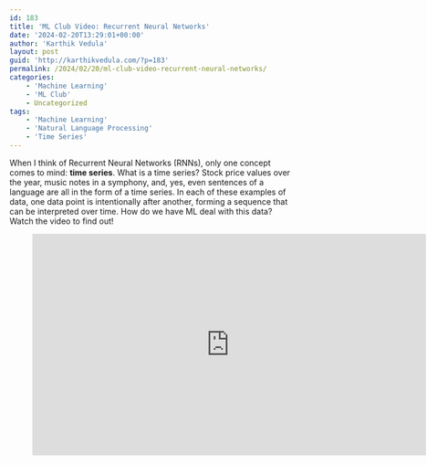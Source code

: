 ```yaml
---
id: 183
title: 'ML Club Video: Recurrent Neural Networks'
date: '2024-02-20T13:29:01+00:00'
author: 'Karthik Vedula'
layout: post
guid: 'http://karthikvedula.com/?p=183'
permalink: /2024/02/20/ml-club-video-recurrent-neural-networks/
categories:
    - 'Machine Learning'
    - 'ML Club'
    - Uncategorized
tags:
    - 'Machine Learning'
    - 'Natural Language Processing'
    - 'Time Series'
---
```


When I think of Recurrent Neural Networks (RNNs), only one concept comes to mind: **time series**. What is a time series? Stock price values over the year, music notes in a symphony, and, yes, even sentences of a language are all in the form of a time series. In each of these examples of data, one data point is intentionally after another, forming a sequence that can be interpreted over time. How do we have ML deal with this data? Watch the video to find out!

<figure class="wp-block-embed is-type-video is-provider-youtube wp-block-embed-youtube wp-embed-aspect-16-9 wp-has-aspect-ratio"><div class="wp-block-embed__wrapper"><iframe allow="accelerometer; autoplay; clipboard-write; encrypted-media; gyroscope; picture-in-picture; web-share" allowfullscreen="" frameborder="0" height="388" loading="lazy" referrerpolicy="strict-origin-when-cross-origin" src="https://www.youtube.com/embed/YjrGt-WJWgA?feature=oembed" title="ML Club Video: Recurrent Neural Networks" width="690"></iframe></div></figure>